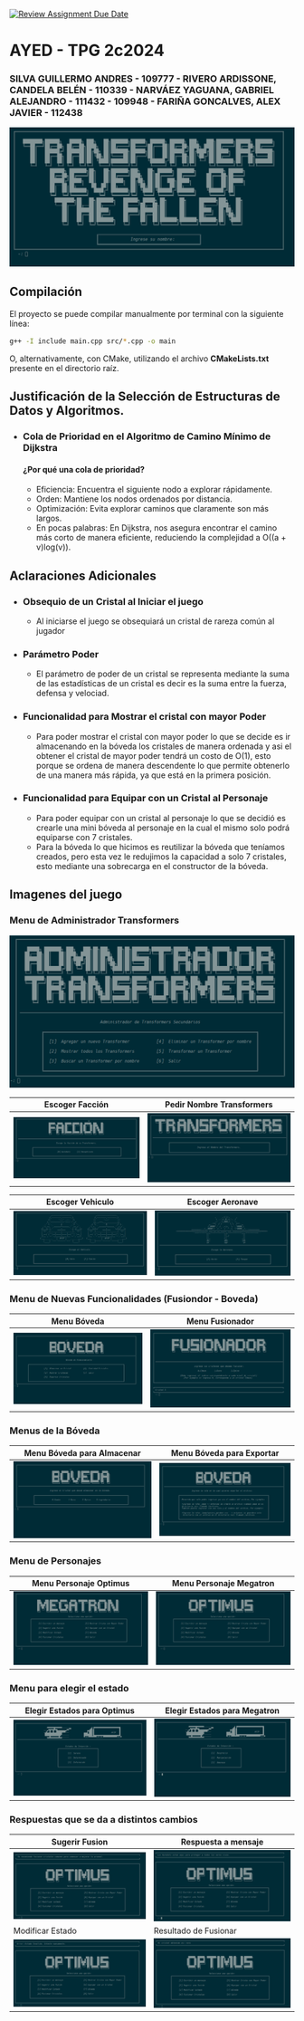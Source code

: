 [![Review Assignment Due Date](https://classroom.github.com/assets/deadline-readme-button-22041afd0340ce965d47ae6ef1cefeee28c7c493a6346c4f15d667ab976d596c.svg)](https://classroom.github.com/a/SOoPfuVL)
# AYED - TPG 2c2024
### SILVA GUILLERMO ANDRES - 109777 - RIVERO ARDISSONE, CANDELA BELÉN - 110339 - NARVÁEZ YAGUANA, GABRIEL ALEJANDRO - 111432 - 109948 - FARIÑA GONCALVES, ALEX JAVIER  - 112438
<p align="center">
   <img src="image/Banner.png" alt="TP1: Interacción con Transformers"><br>
</p>


## Compilación

El proyecto se puede compilar manualmente por terminal con la siguiente línea:

```bash
g++ -I include main.cpp src/*.cpp -o main
```

O, alternativamente, con CMake, utilizando el archivo **CMakeLists.txt** presente en el directorio raíz.

## Justificación de la Selección de Estructuras de Datos y Algoritmos.

* ### Cola de Prioridad en el Algoritmo de Camino Mínimo de Dijkstra
  #### ¿Por qué una cola de prioridad?
  * Eficiencia: Encuentra el siguiente nodo a explorar rápidamente.
  * Orden: Mantiene los nodos ordenados por distancia.
  * Optimización: Evita explorar caminos que claramente son más largos.
  * En pocas palabras: En Dijkstra, nos asegura encontrar el camino más corto de manera eficiente, reduciendo la complejidad a O((a + v)log(v)).







## Aclaraciones Adicionales
* ### Obsequio de un Cristal al Iniciar el juego
  * Al iniciarse el juego se obsequiará un cristal de rareza común al jugador 

* ### Parámetro Poder
  * El parámetro de poder de un cristal se representa mediante la suma de las estadísticas de un cristal es decir es la suma entre la fuerza, defensa y velociad.

* ### Funcionalidad para Mostrar el cristal con mayor Poder
  * Para poder mostrar el cristal con mayor poder lo que se decide es ir almacenando en la bóveda los cristales de manera ordenada y asi el obtener el cristal de mayor poder tendrá un costo de O(1), esto porque se ordena de manera descendente lo que permite obtenerlo de una manera más rápida, ya que está en la primera posición.

* ### Funcionalidad para Equipar con un Cristal al Personaje
  * Para poder equipar con un cristal al personaje lo que se decidió es crearle una mini bóveda al personaje en la cual el mismo solo podrá equiparse con 7 cristales.
  * Para la bóveda lo que hicimos es reutilizar la bóveda que teníamos creados, pero esta vez le redujimos la capacidad a solo 7 cristales, esto mediante una sobrecarga en el constructor de la bóveda.



## Imagenes del juego
### Menu de Administrador Transformers


 <img src="image/menu_administrador_transformers.png" alt="TP1: Interacción con Transformers"> 

| Escoger Facción                                                                  | Pedir Nombre Transformers                                  |
|----------------------------------------------------------------------------------|------------------------------------------------------------|
| <img src="image/menu_pedir_faccion.png" alt="TP1: Interacción con Transformers"> | <img src="image/menu_pedir_nombre_transformers.png" alt="TP1: Interacción con Transformers"> |

| Escoger Vehiculo                                                              | Escoger Aeronave                                                               |
|-------------------------------------------------------------------------------|--------------------------------------------------------------------------------|
| <img src="image/menu_pedir_auto.png" alt="TP1: Interacción con Transformers"> | <img src="image/menu_pedir_avion.png" alt="TP1: Interacción con Transformers"> |
### Menu de Nuevas Funcionalidades (Fusiondor - Boveda)
| Menu Bóveda                                                               | Menu Fusionador                                                               |
|---------------------------------------------------------------------------|-------------------------------------------------------------------------------|
| <img src="image/menu_boveda.png" alt="TP1: Interacción con Transformers"> | <img src="image/menu_fusionador.png" alt="TP1: Interacción con Transformers"> |
### Menus de la Bóveda
| Menu Bóveda para Almacenar                                                          | Menu Bóveda para Exportar                                                          |
|-------------------------------------------------------------------------------------|------------------------------------------------------------------------------------|
| <img src="image/menu_boveda_almacenar.png" alt="TP1: Interacción con Transformers"> | <img src="image/menu_boveda_exportar.png" alt="TP1: Interacción con Transformers"> |
### Menu de Personajes
| Menu Personaje Optimus                                                     | Menu Personaje Megatron                                                     |
|----------------------------------------------------------------------------|-----------------------------------------------------------------------------|
| <img src="image/menu_optimus.png" alt="TP1: Interacción con Transformers"> | <img src="image/menu_megatron.png" alt="TP1: Interacción con Transformers"> |

### Menu para elegir el estado
| Elegir Estados para Optimus                                                         | Elegir Estados para Megatron                                                          |
|-------------------------------------------------------------------------------------|---------------------------------------------------------------------------------------|
| <img src="image/menu_modificar_estado.png" alt="TP1: Interacción con Transformers"> | <img src="image/menu_modificar_estado_2.png" alt="TP1: Interacción con Transformers"> |


### Respuestas que se da a distintos cambios
| Sugerir Fusion                                                                           | Respuesta a mensaje                                                                |
|------------------------------------------------------------------------------------------|------------------------------------------------------------------------------------|
| <img src="image/respuesta_fusion.png" alt="TP1: Interacción con Transformers">           | <img src="image/respuesta_mensaje.png" alt="TP1: Interacción con Transformers">    |
| Modificar Estado                                                                         | Resultado de Fusionar                                                              |
| <img src="image/respuesta_modificar_estado.png" alt="TP1: Interacción con Transformers"> | <img src="image/respuesta_fusionador.png" alt="TP1: Interacción con Transformers"> |




